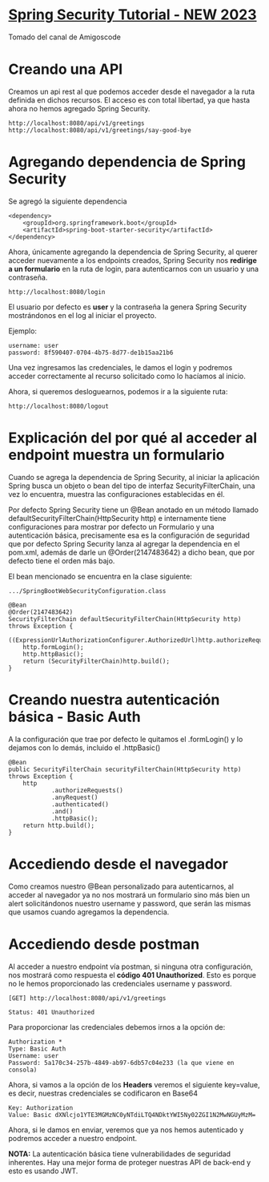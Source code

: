 # [Spring Security Tutorial - NEW 2023](https://www.youtube.com/watch?v=b9O9NI-RJ3o&lc=UgxtDd0vRqwrUqrS5oJ4AaABAg.9j6tAENyxKl9jfAPcgkOKE)
Tomado del canal de Amigoscode

# Creando una API
Creamos un api rest al que podemos acceder desde el navegador
a la ruta definida en dichos recursos. El acceso es con total 
libertad, ya que hasta ahora no hemos agregado Spring Security.
```
http://localhost:8080/api/v1/greetings
http://localhost:8080/api/v1/greetings/say-good-bye
```

# Agregando dependencia de Spring Security
Se agregó la siguiente dependencia
```
<dependency>
    <groupId>org.springframework.boot</groupId>
    <artifactId>spring-boot-starter-security</artifactId>
</dependency>
```
Ahora, únicamente agregando la dependencia de Spring Security, al 
querer acceder nuevamente a los endpoints creados, Spring Security 
nos **redirige a un formulario** en la ruta de login, para autenticarnos
con un usuario y una contraseña.

```
http://localhost:8080/login
```

El usuario por defecto es **user** y la contraseña la genera Spring Security
mostrándonos en el log al iniciar el proyecto.

Ejemplo:
```
username: user
password: 8f590407-0704-4b75-8d77-de1b15aa21b6
```
Una vez ingresamos las credenciales, le damos el login y podremos
acceder correctamente al recurso solicitado como lo hacíamos al inicio.

Ahora, si queremos desloguearnos, podemos ir a la siguiente ruta:
```
http://localhost:8080/logout
```

# Explicación del por qué al acceder al endpoint muestra un formulario
Cuando se agrega la dependencia de Spring Security, al iniciar la aplicación
Spring busca un objeto o bean del tipo de interfaz SecurityFilterChain, una vez 
lo encuentra, muestra las configuraciones establecidas en él. 

Por defecto Spring Security tiene un @Bean anotado en un método 
llamado defaultSecurityFilterChain(HttpSecurity http) e internamente tiene 
configuraciones para mostrar por defecto un Formulario y una autenticación básica, 
precisamente esa es la configuración de seguridad que por defecto 
Spring Security lanza al agregar la dependencia en el pom.xml, además de 
darle un @Order(2147483642) a dicho bean, que por defecto tiene el orden más bajo.

El bean mencionado se encuentra en la clase siguiente:
```
.../SpringBootWebSecurityConfiguration.class

@Bean
@Order(2147483642)
SecurityFilterChain defaultSecurityFilterChain(HttpSecurity http) throws Exception {
    ((ExpressionUrlAuthorizationConfigurer.AuthorizedUrl)http.authorizeRequests().anyRequest()).authenticated();
    http.formLogin();
    http.httpBasic();
    return (SecurityFilterChain)http.build();
}
```
# Creando nuestra autenticación básica - Basic Auth
A la configuración que trae por defecto le quitamos el .formLogin() y 
lo dejamos con lo demás, incluido el .httpBasic()
```
@Bean
public SecurityFilterChain securityFilterChain(HttpSecurity http) throws Exception {
    http
            .authorizeRequests()
            .anyRequest()
            .authenticated()
            .and()
            .httpBasic();
    return http.build();
}
```
# Accediendo desde el navegador 
Como creamos nuestro @Bean personalizado para autenticarnos, al 
acceder al navegador ya no nos mostrará un formulario sino más bien 
un alert solicitándonos nuestro username y password, que serán las
mismas que usamos cuando agregamos la dependencia.

# Accediendo desde postman
Al acceder a nuestro endpoint vía postman, si ninguna otra configuración, 
nos mostrará como respuesta el **código 401 Unauthorized**. Esto es porque
no le hemos proporcionado las credenciales username y password.
```
[GET] http://localhost:8080/api/v1/greetings

Status: 401 Unauthorized
```
Para proporcionar las credenciales debemos irnos a la opción de:
```
Authorization *
Type: Basic Auth
Username: user
Password: 5a170c34-257b-4849-ab97-6db57c04e233 (la que viene en consola)
```
Ahora, si vamos a la opción de los **Headers** veremos el siguiente key=value,
es decir, nuestras credenciales se codificaron en Base64
```
Key: Authorization
Value: Basic dXNlcjo1YTE3MGMzNC0yNTdiLTQ4NDktYWI5Ny02ZGI1N2MwNGUyMzM=
```
Ahora, si le damos en enviar, veremos que ya nos hemos autenticado y 
podremos acceder a nuestro endpoint.

**NOTA:** La autenticación básica tiene vulnerabilidades de seguridad inherentes. 
Hay una mejor forma de proteger nuestras API de back-end y esto es usando JWT.